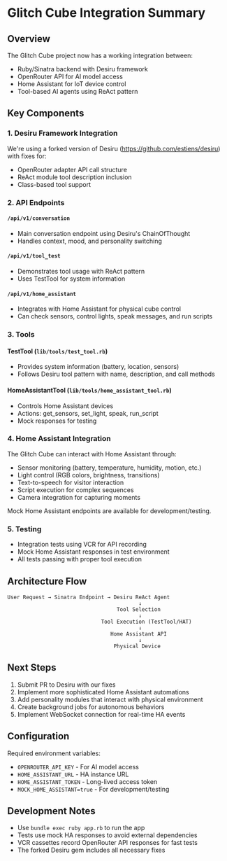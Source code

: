 # Glitch Cube Integration Summary

## Overview

The Glitch Cube project now has a working integration between:
- Ruby/Sinatra backend with Desiru framework
- OpenRouter API for AI model access
- Home Assistant for IoT device control
- Tool-based AI agents using ReAct pattern

## Key Components

### 1. Desiru Framework Integration

We're using a forked version of Desiru (https://github.com/estiens/desiru) with fixes for:
- OpenRouter adapter API call structure
- ReAct module tool description inclusion
- Class-based tool support

### 2. API Endpoints

#### `/api/v1/conversation`
- Main conversation endpoint using Desiru's ChainOfThought
- Handles context, mood, and personality switching

#### `/api/v1/tool_test`
- Demonstrates tool usage with ReAct pattern
- Uses TestTool for system information

#### `/api/v1/home_assistant`
- Integrates with Home Assistant for physical cube control
- Can check sensors, control lights, speak messages, and run scripts

### 3. Tools

#### TestTool (`lib/tools/test_tool.rb`)
- Provides system information (battery, location, sensors)
- Follows Desiru tool pattern with name, description, and call methods

#### HomeAssistantTool (`lib/tools/home_assistant_tool.rb`)
- Controls Home Assistant devices
- Actions: get_sensors, set_light, speak, run_script
- Mock responses for testing

### 4. Home Assistant Integration

The Glitch Cube can interact with Home Assistant through:
- Sensor monitoring (battery, temperature, humidity, motion, etc.)
- Light control (RGB colors, brightness, transitions)
- Text-to-speech for visitor interaction
- Script execution for complex sequences
- Camera integration for capturing moments

Mock Home Assistant endpoints are available for development/testing.

### 5. Testing

- Integration tests using VCR for API recording
- Mock Home Assistant responses in test environment
- All tests passing with proper tool execution

## Architecture Flow

```
User Request → Sinatra Endpoint → Desiru ReAct Agent
                                          ↓
                                   Tool Selection
                                          ↓
                              Tool Execution (TestTool/HAT)
                                          ↓
                                 Home Assistant API
                                          ↓
                                  Physical Device
```

## Next Steps

1. Submit PR to Desiru with our fixes
2. Implement more sophisticated Home Assistant automations
3. Add personality modules that interact with physical environment
4. Create background jobs for autonomous behaviors
5. Implement WebSocket connection for real-time HA events

## Configuration

Required environment variables:
- `OPENROUTER_API_KEY` - For AI model access
- `HOME_ASSISTANT_URL` - HA instance URL
- `HOME_ASSISTANT_TOKEN` - Long-lived access token
- `MOCK_HOME_ASSISTANT=true` - For development/testing

## Development Notes

- Use `bundle exec ruby app.rb` to run the app
- Tests use mock HA responses to avoid external dependencies
- VCR cassettes record OpenRouter API responses for fast tests
- The forked Desiru gem includes all necessary fixes